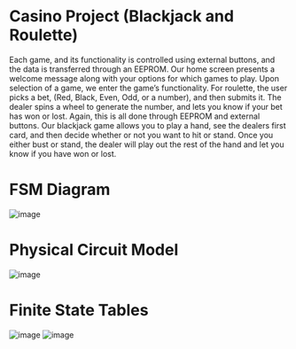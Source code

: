 # Casino Project (Blackjack and Roulette)

Each game, and its functionality is controlled using external buttons, and the 
data is transferred through an EEPROM. Our home screen presents a welcome message along with 
your options for which games to play. Upon selection of a game, we enter the game’s functionality. 
For roulette, the user picks a bet, (Red, Black, Even, Odd, or a number), and then submits it. The 
dealer spins a wheel to generate the number, and lets you know if your bet has won or lost. Again, 
this is all done through EEPROM and external buttons. Our blackjack game allows you to play a 
hand, see the dealers first card, and then decide whether or not you want to hit or stand. Once you 
either bust or stand, the dealer will play out the rest of the hand and let you know if you have won or 
lost.

# FSM Diagram
![image](https://github.com/mgiancola9/Casino_Project/assets/97264168/66a13885-dffb-4638-992b-c9a38e0a6258)

# Physical Circuit Model
![image](https://github.com/mgiancola9/Casino_Project/assets/97264168/30e82f90-ee2d-48a7-a455-03c939737e2d)

# Finite State Tables
![image](https://github.com/mgiancola9/Casino_Project/assets/97264168/3f9d4a23-a88e-48cb-ba4b-cd43dd38d493)
![image](https://github.com/mgiancola9/Casino_Project/assets/97264168/ebb2c9a0-54f3-44fd-af46-553f9fd78898)








